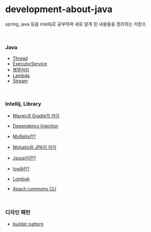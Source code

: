 # development-about-java

spring, java 등을 intellij로 공부하며 새로 알게 된 내용들을 정리하는 저장소

<br/>

### Java

* [Thread]()
* [ExecutorService]()
* [병렬처리]()
* [Lambda]()
* [Stream]()

<br/>

### Intellij, Library

* [Maven과 Gradle의 차이]()
* [Dependency Injection]()
* [MyBatis란?]()
* [Mybatis와 JPA의 차이]()
* [Jsoup이란?]()

* [log4j란?]()
* [Lombok]()
* [Apach commons CLI]()

<br/>

### 디자인 패턴

* [builder pattern]()

<br/>